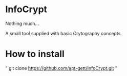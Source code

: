 # InfoCrypt

Nothing much...

A small tool supplied with basic Crytography concepts.

# How to install 

" git clone https://github.com/apt-gett/InfoCrypt.git "




